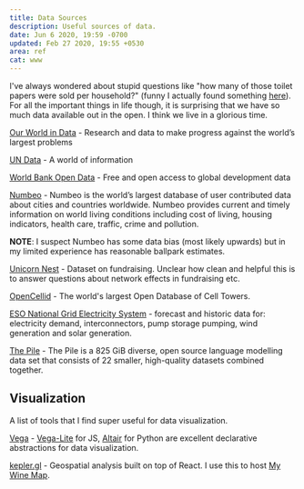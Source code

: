 ```yaml
---
title: Data Sources
description: Useful sources of data.
date: Jun 6 2020, 19:59 -0700
updated: Feb 27 2020, 19:55 +0530
area: ref
cat: www
---
```


I've always wondered about stupid questions like "how many of those toilet papers were sold per household?" \(funny I actually found something [here](https://www.reddit.com/r/dataisbeautiful/comments/fzxhsc/rolls_of_toilet_paper_used_per_person_per_year_oc/fn6k3d9/)\). For all the important things in life though, it is surprising that we have so much data available out in the open. I think we live in a glorious time.

[Our World in Data](https://ourworldindata.org) - Research and data to make progress against the world’s largest problems

[UN Data](http://data.un.org/Default.aspx) - A world of information

[World Bank Open Data](https://data.worldbank.org) - Free and open access to global development data

[Numbeo](https://www.numbeo.com) - Numbeo is the world’s largest database of user contributed data about cities and countries worldwide. Numbeo provides current and timely information on world living conditions including cost of living, housing indicators, health care, traffic, crime and pollution.

**NOTE**: I suspect Numbeo has some data bias \(most likely upwards\) but in my limited experience has reasonable ballpark estimates.

[Unicorn Nest](https://unicorn-nest.com/dataset/) - Dataset on fundraising. Unclear how clean and helpful this is to answer questions about network effects in fundraising etc.

[OpenCellid](https://www.opencellid.org/) - The world's largest Open Database of Cell Towers.

[ESO National Grid Electricity System](https://data.nationalgrideso.com/data-groups/demand) - forecast and historic data for: electricity demand, interconnectors, pump storage pumping, wind generation and solar generation.

[The Pile](https://pile.eleuther.ai) - The Pile is a 825 GiB diverse, open source language modelling data set that consists of 22 smaller, high-quality datasets combined together.

## Visualization

A list of tools that I find super useful for data visualization.

[Vega](https://vega.github.io/vega/) - [Vega-Lite](https://vega.github.io/vega-lite/) for JS, [Altair](https://altair-viz.github.io) for Python are excellent declarative abstractions for data visualization.

[kepler.gl](https://kepler.gl) - Geospatial analysis built on top of React. I use this to host [My Wine Map](/kb/my-wine-map).
